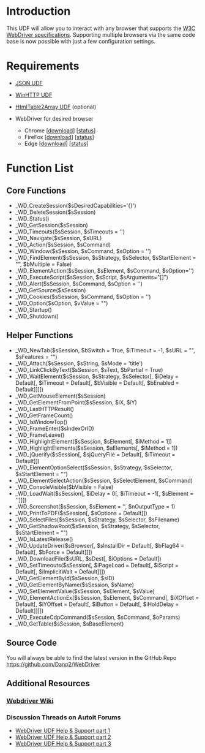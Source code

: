 # Introduction
This UDF will allow you to interact with any browser that supports the [W3C WebDriver specifications](https://www.w3.org/TR/webdriver/). Supporting multiple browsers via the same code base is now possible with just a few configuration settings.

# Requirements
- [JSON UDF](https://www.autoitscript.com/forum/topic/148114-a-non-strict-json-udf-jsmn)
- [WinHTTP UDF](https://www.autoitscript.com/forum/topic/84133-winhttp-functions/)
- [HtmlTable2Array UDF](https://www.autoitscript.com/forum/topic/167679-read-data-from-html-tables-from-raw-html-source/) (optional)

- WebDriver for desired browser
	- Chrome	[[download](https://sites.google.com/a/chromium.org/chromedriver/downloads)]	[[status](https://chromium.googlesource.com/chromium/src/+/master/docs/chromedriver_status.md)]
	- FireFox	[[download](https://github.com/mozilla/geckodriver/releases)]	[[status](https://developer.mozilla.org/en-US/docs/Mozilla/QA/Marionette/WebDriver/status)]
	- Edge	[[download](https://developer.microsoft.com/en-us/microsoft-edge/tools/webdriver/)]	[[status](https://docs.microsoft.com/en-us/microsoft-edge/webdriver#w3c-webdriver-specification-supporthttpsw3cgithubiowebdriverwebdriver-spechtml)]


# Function List

## Core Functions

- _WD_CreateSession($sDesiredCapabilities='{}')
- _WD_DeleteSession($sSession)
- _WD_Status()
- _WD_GetSession($sSession)
- _WD_Timeouts($sSession, $sTimeouts = '')
- _WD_Navigate($sSession, $sURL)
- _WD_Action($sSession, $sCommand)
- _WD_Window($sSession, $sCommand, $sOption = '')
- _WD_FindElement($sSession, $sStrategy, $sSelector, $sStartElement = "", $bMultiple = False)
- _WD_ElementAction($sSession, $sElement, $sCommand, $sOption='')
- _WD_ExecuteScript($sSession, $sScript, $sArguments="[]")
- _WD_Alert($sSession, $sCommand, $sOption = '')
- _WD_GetSource($sSession)
- _WD_Cookies($sSession,  $sCommand, $sOption = '')
- _WD_Option($sOption, $vValue = "")
- _WD_Startup()
- _WD_Shutdown()

## Helper Functions

- _WD_NewTab($sSession, $bSwitch = True, $iTimeout = -1, $sURL = "", $sFeatures = "")
- _WD_Attach($sSession, $sString, $sMode = 'title')
- _WD_LinkClickByText($sSession, $sText, $bPartial = True)
- _WD_WaitElement($sSession, $sStrategy, $sSelector[, $iDelay = Default[, $iTimeout = Default[, $bVisible = Default[, $bEnabled = Default]]]])
- _WD_GetMouseElement($sSession)
- _WD_GetElementFromPoint($sSession, $iX, $iY)
- _WD_LastHTTPResult()
- _WD_GetFrameCount()
- _WD_IsWindowTop()
- _WD_FrameEnter($sIndexOrID)
- _WD_FrameLeave()
- _WD_HighlightElement($sSession, $sElement[, $iMethod = 1])
- _WD_HighlightElements($sSession, $aElements[, $iMethod = 1])
- _WD_jQuerify($sSession[, $sjQueryFile = Default[, $iTimeout = Default]])
- _WD_ElementOptionSelect($sSession, $sStrategy, $sSelector, $sStartElement = "")
- _WD_ElementSelectAction($sSession, $sSelectElement, $sCommand)
- _WD_ConsoleVisible($bVisible = False)
- _WD_LoadWait($sSession[, $iDelay = 0[, $iTimeout = -1[, $sElement = '']]])
- _WD_Screenshot($sSession, $sElement = '', $nOutputType = 1)
- _WD_PrintToPDF($sSession[, $sOptions = Default]])
- _WD_SelectFiles($sSession, $sStrategy, $sSelector, $sFilename)
- _WD_GetShadowRoot($sSession, $sStrategy, $sSelector, $sStartElement = "")
- _WD_IsLatestRelease()
- _WD_UpdateDriver($sBrowser[, $sInstallDir = Default[, $bFlag64 = Default[, $bForce = Default]]])
- _WD_DownloadFile($sURL, $sDest[, $iOptions = Default])
- _WD_SetTimeouts($sSession[, $iPageLoad = Default[, $iScript = Default[, $iImplicitWait = Default]]])
- _WD_GetElementById($sSession, $sID)
- _WD_GetElementByName($sSession, $sName)
- _WD_SetElementValue($sSession, $sElement, $sValue)
- _WD_ElementActionEx($sSession, $sElement, $sCommand[, $iXOffset = Default[, $iYOffset = Default[, $iButton = Default[, $iHoldDelay = Default]]]])
- _WD_ExecuteCdpCommand($sSession, $sCommand, $oParams)
- _WD_GetTable($sSession, $sBaseElement)

## Source Code
You will always be able to find the latest version in the GitHub Repo  https://github.com/Danp2/WebDriver

## Additional Resources
### [Webdriver Wiki](https://www.autoitscript.com/wiki/WebDriver)

### Discussion Threads on Autoit Forums
- [WebDriver UDF Help & Support part 1](https://www.autoitscript.com/forum/topic/192730-webdriver-udf-help-support/)
- [WebDriver UDF Help & Support part 2](https://www.autoitscript.com/forum/topic/201106-webdriver-udf-help-support-ii/)
- [WebDriver UDF Help & Support part 3](https://www.autoitscript.com/forum/topic/205553-webdriver-udf-help-support-iii/)
